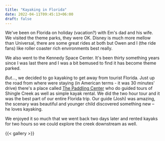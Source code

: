 ```yaml
---
title: "Kayaking in Florida"
date: 2022-04-11T09:45:13+06:00
draft: false
---
```


We've been on Florida on holiday (vacation?) with Em's dad and his wife. We visited the theme parks, they were OK. Disney is much more mellow than Universal, there are some great rides at both but Owen and I (the ride fans) like roller coaster rich environments best really. 

We also went to the Kennedy Space Center. It's been thirty something years since I was last there and I was a bit bemused to find it has become theme parked. 

_But…_, we decided to go kayaking to get away from tourist Florida. Just up the road from where were staying (in American terms - it was 30 minutes' drive) there's a place called [The Paddling Center](https://www.paddlingcenter.com) who do guided tours of Shingle Creek as well as simple kayak rental. We did the two hour tour and it was the best part of our entire Florida trip. Our guide (Josh) was amazing, the scenary was beautiful and younger child discovered something new – he loves kayaking.

We enjoyed it so much that we went back two days later and rented kayaks for two hours so we could explore the creek downstream as well.


{{< gallery >}}
